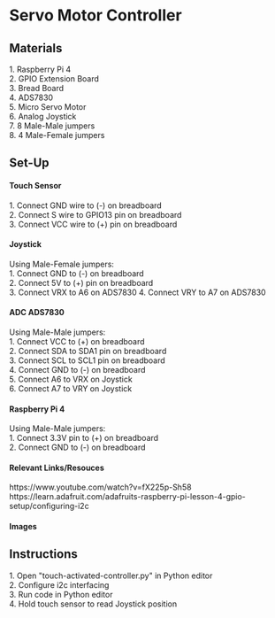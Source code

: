 # Servo Motor Controller
<h2> Materials </h2>
1. Raspberry Pi 4 <br>
2. GPIO Extension Board <br>
3. Bread Board <br>
4. ADS7830 <br>
5. Micro Servo Motor <br>
6. Analog Joystick <br>
7. 8 Male-Male jumpers <br>
8. 4 Male-Female jumpers <br>

<h2>Set-Up</h2>
<h4>Touch Sensor</h4>
1. Connect GND wire to (-) on breadboard <br>
2. Connect S wire to GPIO13 pin on breadboard <br>
3. Connect VCC wire to (+) pin on breadboard <br>

<h4>Joystick</h4>
Using Male-Female jumpers: <br>
1. Connect GND to (-) on breadboard <br>
2. Connect 5V to (+) pin on breadboard <br> 
3. Connect VRX to A6 on ADS7830
4. Connect VRY to A7 on ADS7830

<h4>ADC ADS7830</h4>
Using Male-Male jumpers: <br>
1. Connect VCC to (+) on breadboard <br>
2. Connect SDA to SDA1 pin on breadboard <br>
3. Connect SCL to SCL1 pin on breadboard <br>
4. Connect GND to (-) on breadboard <br>
5. Connect A6 to VRX on Joystick <br>
6. Connect A7 to VRY on Joystick <br>

<h4>Raspberry Pi 4</h4>
Using Male-Male jumpers: <br>
1. Connect 3.3V pin to (+) on breadboard <br>
2. Connect GND to (-) on breadboard <br>

<h4>Relevant Links/Resouces</h4>
https://www.youtube.com/watch?v=fX225p-Sh58 <br>
https://learn.adafruit.com/adafruits-raspberry-pi-lesson-4-gpio-setup/configuring-i2c <br>

<h4>Images</h4>



<h2>Instructions</h2>
1. Open "touch-activated-controller.py" in Python editor <br>
2. Configure i2c interfacing <br>
3. Run code in Python editor <br>
4. Hold touch sensor to read Joystick position <br>
